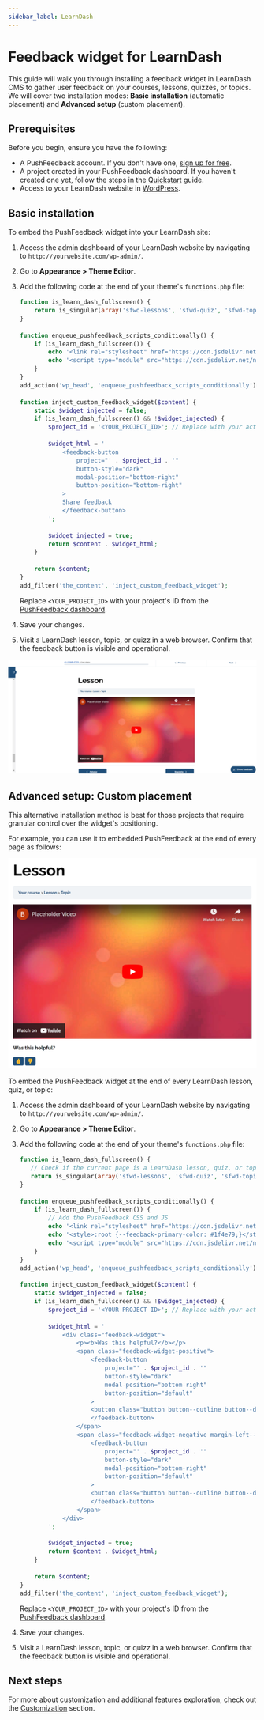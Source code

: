 ```yaml
---
sidebar_label: LearnDash
---
```


# Feedback widget for LearnDash

This guide will walk you through installing a feedback widget in LearnDash CMS to gather user feedback on your courses, lessons, quizzes, or topics. We will cover two installation modes: **Basic installation** (automatic placement) and **Advanced setup** (custom placement).

## Prerequisites

Before you begin, ensure you have the following:

- A PushFeedback account. If you don't have one, [sign up for free](https://app.pushfeedback.com/accounts/signup/).
- A project created in your PushFeedback dashboard. If you haven't created one yet, follow the steps in the [Quickstart](../quickstart.md#2-create-a-project) guide.
- Access to your LearnDash website in [WordPress](wordpress.md).

## Basic installation

To embed the PushFeedback widget into your LearnDash site:

1. Access the admin dashboard of your LearnDash website by navigating to `http://yourwebsite.com/wp-admin/`.

2. Go to **Appearance > Theme Editor**.

3. Add the following code at the end of your theme's `functions.php` file:

    ```php
    function is_learn_dash_fullscreen() {
        return is_singular(array('sfwd-lessons', 'sfwd-quiz', 'sfwd-topic'));
    }

    function enqueue_pushfeedback_scripts_conditionally() {
        if (is_learn_dash_fullscreen()) {
            echo '<link rel="stylesheet" href="https://cdn.jsdelivr.net/npm/pushfeedback/dist/pushfeedback/pushfeedback.css">';
            echo '<script type="module" src="https://cdn.jsdelivr.net/npm/pushfeedback/dist/pushfeedback/pushfeedback.esm.js"></script>';
        }
    }
    add_action('wp_head', 'enqueue_pushfeedback_scripts_conditionally');

    function inject_custom_feedback_widget($content) {
        static $widget_injected = false;
        if (is_learn_dash_fullscreen() && !$widget_injected) {
            $project_id = '<YOUR_PROJECT_ID>'; // Replace with your actual project ID
            
            $widget_html = '
                <feedback-button 
                    project="' . $project_id . '"
                    button-style="dark"
                    modal-position="bottom-right"
                    button-position="bottom-right"
                >
                Share feedback
                </feedback-button>
            ';

            $widget_injected = true;
            return $content . $widget_html;
        }

        return $content;
    }
    add_filter('the_content', 'inject_custom_feedback_widget');
    ```

    Replace `<YOUR_PROJECT_ID>` with your project's ID from the [PushFeedback dashboard](../quickstart.md#2-create-a-project).

4. Save your changes.

5. Visit a LearnDash lesson, topic, or quizz in a web browser. Confirm that the feedback button is visible and operational.

![Docusaurus Feedback widget](./images/feedback-learndash.png)

## Advanced setup: Custom placement

This alternative installation method is best for those projects that require granular control over the widget's positioning.

For example, you can use it to embedded PushFeedback at the end of every page as follows:

![Feedback inline end page](./images/feedback-learndash-custom.png)

To embed the PushFeedback widget at the end of every LearnDash lesson, quiz, or topic:

1. Access the admin dashboard of your LearnDash website by navigating to `http://yourwebsite.com/wp-admin/`.

2. Go to **Appearance > Theme Editor**.

3. Add the following code at the end of your theme's `functions.php` file:

    ```php
    function is_learn_dash_fullscreen() {
       // Check if the current page is a LearnDash lesson, quiz, or topic
       return is_singular(array('sfwd-lessons', 'sfwd-quiz', 'sfwd-topic'));
    }

    function enqueue_pushfeedback_scripts_conditionally() {
        if (is_learn_dash_fullscreen()) {
            // Add the PushFeedback CSS and JS
            echo '<link rel="stylesheet" href="https://cdn.jsdelivr.net/npm/pushfeedback/dist/pushfeedback/pushfeedback.css">';
            echo '<style>:root {--feedback-primary-color: #1f4e79;}</style>';
            echo '<script type="module" src="https://cdn.jsdelivr.net/npm/pushfeedback/dist/pushfeedback/pushfeedback.esm.js"></script>';
        }
    }
    add_action('wp_head', 'enqueue_pushfeedback_scripts_conditionally');

    function inject_custom_feedback_widget($content) {
        static $widget_injected = false;
        if (is_learn_dash_fullscreen() && !$widget_injected) {
            $project_id = '<YOUR PROJECT ID>'; // Replace with your actual project ID
            
            $widget_html = '
                <div class="feedback-widget">
                    <p><b>Was this helpful?</b></p>
                    <span class="feedback-widget-positive">
                        <feedback-button 
                            project="' . $project_id . '"
                            button-style="dark"
                            modal-position="bottom-right"
                            button-position="default"
                        >
                        <button class="button button--outline button--dark button--sm" title="Yes">👍</button>
                        </feedback-button>
                    </span>
                    <span class="feedback-widget-negative margin-left--sm">
                        <feedback-button 
                            project="' . $project_id . '"
                            button-style="dark"
                            modal-position="bottom-right"
                            button-position="default"
                        >
                        <button class="button button--outline button--dark button--sm" title="No">👎</button>
                        </feedback-button>
                    </span>
                </div>
            ';

            $widget_injected = true;
            return $content . $widget_html;
        }

        return $content;
    }
    add_filter('the_content', 'inject_custom_feedback_widget');
    ```

    Replace `<YOUR_PROJECT_ID>` with your project's ID from the [PushFeedback dashboard](../quickstart.md#2-create-a-project).

4. Save your changes.

5. Visit a LearnDash lesson, topic, or quizz in a web browser. Confirm that the feedback button is visible and operational.

## Next steps

For more about customization and additional features exploration, check out the [Customization](/category/customization) section.